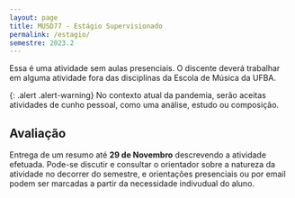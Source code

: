 ```yaml
---
layout: page
title: MUSD77 - Estágio Supervisionado
permalink: /estagio/
semestre: 2023.2
---
```


Essa é uma atividade sem aulas presenciais. O discente deverá trabalhar em
alguma atividade fora das disciplinas da Escola de Música da UFBA.

{: .alert .alert-warning}
No contexto atual da pandemia, serão aceitas atividades de cunho pessoal, como
uma análise, estudo ou composição.


## Avaliação

Entrega de um resumo até **29 de Novembro** descrevendo a atividade efetuada.
Pode-se discutir e consultar o orientador sobre a natureza da atividade no
decorrer do semestre, e orientações presenciais ou por email podem ser marcadas
a partir da necessidade indivudual do aluno.
